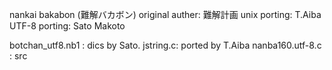 nankai bakabon (難解バカボン)
original auther: 難解計画
unix porting: T.Aiba
UTF-8 porting: Sato Makoto

botchan_utf8.nb1 : dics by Sato.
jstring.c: ported by T.Aiba
nanba160.utf-8.c : src
